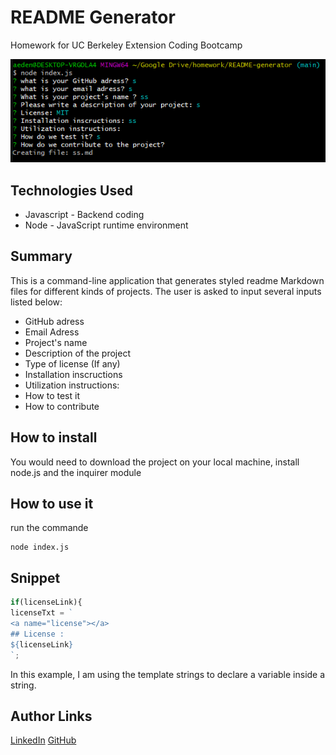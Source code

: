 # README Generator
Homework for UC Berkeley Extension Coding Bootcamp

![Site](./screenshot.png)

## Technologies Used
- Javascript - Backend coding
- Node - JavaScript runtime environment

## Summary 
This is a command-line application that generates styled readme Markdown files for different kinds of projects.
The user is asked to input several inputs listed below:

* GitHub adress
* Email Adress
* Project's name
* Description of the project
* Type of license (If any)
* Installation inscructions
* Utilization instructions:
* How to test it
* How to contribute

## How to install
You would need to download the project on your local machine, install node.js and the inquirer module

## How to use it
run the commande 
```
node index.js
```

## Snippet 
```js
if(licenseLink){
licenseTxt = `
<a name="license"></a>
## License :
${licenseLink}
`;
```
In this example, I am using the template strings to declare a variable inside a string.


## Author Links
[LinkedIn](https://www.linkedin.com/in/dcouzon/)
[GitHub](https://github.com/Dylancouzon)

